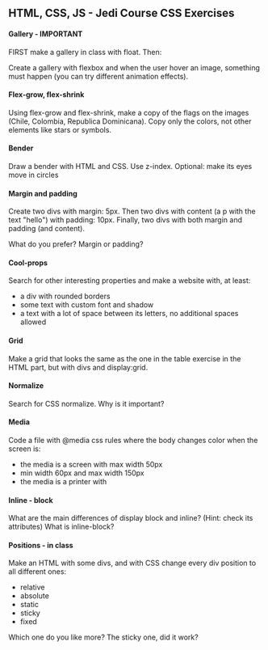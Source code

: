 HTML, CSS, JS - Jedi Course
CSS Exercises
------------------------

#### Gallery - IMPORTANT
FIRST make a gallery in class with float. Then:

Create a gallery with flexbox and when the user hover an image, something must happen (you can try different animation effects).


#### Flex-grow, flex-shrink

Using flex-grow and flex-shrink, make a copy of the flags on the images (Chile, Colombia, Republica Dominicana).
Copy only the colors, not other elements like stars or symbols.

#### Bender

Draw a bender with HTML and CSS. Use z-index.
Optional: make its eyes move in circles

#### Margin and padding

Create two divs with margin: 5px.
Then two divs with content (a p with the text "hello") with padding: 10px.
Finally, two divs with both margin and padding (and content). 

What do you prefer? Margin or padding?

#### Cool-props

Search for other interesting properties and make a website with, at least:
- a div with rounded borders 
- some text with custom font and shadow
- a text with a lot of space between its letters, no additional spaces allowed

#### Grid

Make a grid that looks the same as the one in the table exercise in the HTML part, but with divs and display:grid.

#### Normalize

Search for CSS normalize. Why is it important? 

#### Media

Code a file with @media css rules where the body changes color when the screen is:
- the media is a screen with max width 50px
- min width 60px and max width 150px
- the media is a printer with 

#### Inline - block

What are the main differences of display block and inline? (Hint: check its attributes) What is inline-block?

#### Positions - in class

Make an HTML with some divs, and with CSS change every div position to all different ones:

- relative
- absolute
- static
- sticky
- fixed

Which one do you like more? The sticky one, did it work?
